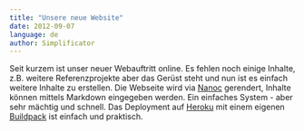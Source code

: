 ```yaml
---
title: "Unsere neue Website"
date: 2012-09-07
language: de
author: Simplificator
---
```


Seit kurzem ist unser neuer Webauftritt online. Es fehlen noch einige Inhalte, z.B. weitere Referenzprojekte aber das Gerüst steht und nun ist es einfach weitere Inhalte zu erstellen. Die Webseite wird via [Nanoc](http://nanoc.stoneship.org/) gerendert, Inhalte können mittels Markdown eingegeben werden. Ein einfaches System - aber sehr mächtig und schnell. Das Deployment auf [Heroku](http://heroku.com) mit einem eigenen [Buildpack](https://devcenter.heroku.com/articles/buildpacks) ist einfach und praktisch.

